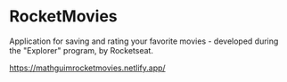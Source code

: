 # RocketMovies
Application for saving and rating your favorite movies - developed during the "Explorer" program, by Rocketseat.

https://mathguimrocketmovies.netlify.app/
